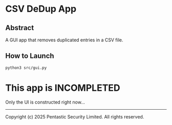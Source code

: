 # CSV DeDup App

## Abstract
A GUI app that removes duplicated entries in a CSV file.

## How to Launch
`python3 src/gui.py`

# This app is INCOMPLETED
Only the UI is constructed right now...

---

Copyright (c) 2025 Pentastic Security Limited. All rights reserved.
